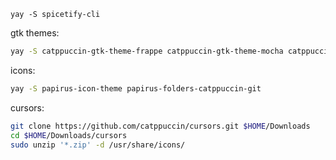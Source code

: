 `yay -S spicetify-cli`

gtk themes:

```bash
yay -S catppuccin-gtk-theme-frappe catppuccin-gtk-theme-mocha catppuccin-gtk-theme-macchiato catppuccin-gtk-theme-latte bettergruvbox-gtk-theme graphite-gtk-theme-nord-git 
```

icons:

```bash
yay -S papirus-icon-theme papirus-folders-catppuccin-git
```

cursors:

```bash
git clone https://github.com/catppuccin/cursors.git $HOME/Downloads
cd $HOME/Downloads/cursors
sudo unzip '*.zip' -d /usr/share/icons/
```
